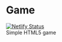 # Game

[![Netlify Status](https://api.netlify.com/api/v1/badges/1fb5a416-98df-4429-b384-e7964a52408d/deploy-status)](https://app.netlify.com/sites/hopeful-carson-e28ecb/deploys)  
Simple HTML5 game
